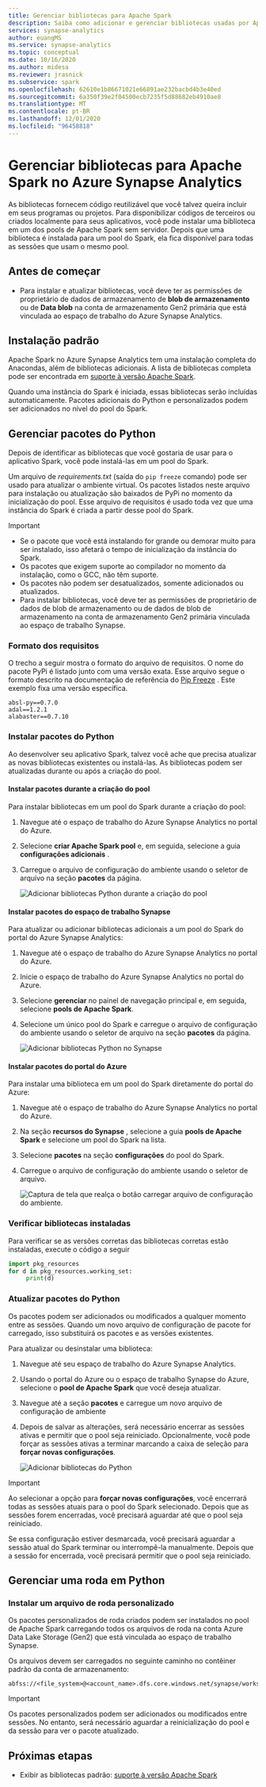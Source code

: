 ```yaml
---
title: Gerenciar bibliotecas para Apache Spark
description: Saiba como adicionar e gerenciar bibliotecas usadas por Apache Spark no Azure Synapse Analytics.
services: synapse-analytics
author: euangMS
ms.service: synapse-analytics
ms.topic: conceptual
ms.date: 10/16/2020
ms.author: midesa
ms.reviewer: jrasnick
ms.subservice: spark
ms.openlocfilehash: 62610e1b86671021e66891ae232bacbd4b3e40ed
ms.sourcegitcommit: 6a350f39e2f04500ecb7235f5d88682eb4910ae8
ms.translationtype: MT
ms.contentlocale: pt-BR
ms.lasthandoff: 12/01/2020
ms.locfileid: "96458818"
---
```

# <a name="manage-libraries-for-apache-spark-in-azure-synapse-analytics"></a>Gerenciar bibliotecas para Apache Spark no Azure Synapse Analytics

As bibliotecas fornecem código reutilizável que você talvez queira incluir em seus programas ou projetos. Para disponibilizar códigos de terceiros ou criados localmente para seus aplicativos, você pode instalar uma biblioteca em um dos pools de Apache Spark sem servidor. Depois que uma biblioteca é instalada para um pool do Spark, ela fica disponível para todas as sessões que usam o mesmo pool. 

## <a name="before-you-begin"></a>Antes de começar
- Para instalar e atualizar bibliotecas, você deve ter as permissões de proprietário de dados de armazenamento de **blob de armazenamento** ou de **Data blob** na conta de armazenamento Gen2 primária que está vinculada ao espaço de trabalho do Azure Synapse Analytics.
  
## <a name="default-installation"></a>Instalação padrão
Apache Spark no Azure Synapse Analytics tem uma instalação completa do Anacondas, além de bibliotecas adicionais. A lista de bibliotecas completa pode ser encontrada em [suporte à versão Apache Spark](apache-spark-version-support.md). 

Quando uma instância do Spark é iniciada, essas bibliotecas serão incluídas automaticamente. Pacotes adicionais do Python e personalizados podem ser adicionados no nível do pool do Spark.


## <a name="manage-python-packages"></a>Gerenciar pacotes do Python
Depois de identificar as bibliotecas que você gostaria de usar para o aplicativo Spark, você pode instalá-las em um pool do Spark. 

 Um arquivo de *requirements.txt* (saída do `pip freeze` comando) pode ser usado para atualizar o ambiente virtual. Os pacotes listados neste arquivo para instalação ou atualização são baixados de PyPi no momento da inicialização do pool. Esse arquivo de requisitos é usado toda vez que uma instância do Spark é criada a partir desse pool do Spark.

> [!IMPORTANT]
> - Se o pacote que você está instalando for grande ou demorar muito para ser instalado, isso afetará o tempo de inicialização da instância do Spark.
> - Os pacotes que exigem suporte ao compilador no momento da instalação, como o GCC, não têm suporte.
> - Os pacotes não podem ser desatualizados, somente adicionados ou atualizados.
> - Para instalar bibliotecas, você deve ter as permissões de proprietário de dados de blob de armazenamento ou de dados de blob de armazenamento na conta de armazenamento Gen2 primária vinculada ao espaço de trabalho Synapse.

### <a name="requirements-format"></a>Formato dos requisitos

O trecho a seguir mostra o formato do arquivo de requisitos. O nome do pacote PyPi é listado junto com uma versão exata. Esse arquivo segue o formato descrito na documentação de referência do [Pip Freeze](https://pip.pypa.io/en/stable/reference/pip_freeze/) . Este exemplo fixa uma versão específica. 

```
absl-py==0.7.0
adal==1.2.1
alabaster==0.7.10
```

### <a name="install-python-packages"></a>Instalar pacotes do Python
Ao desenvolver seu aplicativo Spark, talvez você ache que precisa atualizar as novas bibliotecas existentes ou instalá-las. As bibliotecas podem ser atualizadas durante ou após a criação do pool.

#### <a name="install-packages-during-pool-creation"></a>Instalar pacotes durante a criação do pool
Para instalar bibliotecas em um pool do Spark durante a criação do pool:
   
1. Navegue até o espaço de trabalho do Azure Synapse Analytics no portal do Azure.
   
2. Selecione **criar Apache Spark pool** e, em seguida, selecione a guia **configurações adicionais** . 
   
3. Carregue o arquivo de configuração do ambiente usando o seletor de arquivo na seção **pacotes** da página. 
   
    ![Adicionar bibliotecas Python durante a criação do pool](./media/apache-spark-azure-portal-add-libraries/apache-spark-azure-portal-add-library-python.png "Adicionar bibliotecas do Python")
 

#### <a name="install-packages-from-the-synapse-workspace"></a>Instalar pacotes do espaço de trabalho Synapse
Para atualizar ou adicionar bibliotecas adicionais a um pool do Spark do portal do Azure Synapse Analytics:

1.  Navegue até o espaço de trabalho do Azure Synapse Analytics no portal do Azure.
   
2.  Inicie o espaço de trabalho do Azure Synapse Analytics no portal do Azure.

3.  Selecione **gerenciar** no painel de navegação principal e, em seguida, selecione **pools de Apache Spark**.
   
4. Selecione um único pool do Spark e carregue o arquivo de configuração do ambiente usando o seletor de arquivo na seção  **pacotes** da página.

    ![Adicionar bibliotecas Python no Synapse](./media/apache-spark-azure-portal-add-libraries/apache-spark-azure-portal-update.png)
   
#### <a name="install-packages-from-the-azure-portal"></a>Instalar pacotes do portal do Azure
Para instalar uma biblioteca em um pool do Spark diretamente do portal do Azure:
   
 1. Navegue até o espaço de trabalho do Azure Synapse Analytics no portal do Azure.
   
 2. Na seção **recursos do Synapse** , selecione a guia **pools de Apache Spark** e selecione um pool do Spark na lista.
   
 3. Selecione **pacotes** na seção **configurações** do pool do Spark. 

 4. Carregue o arquivo de configuração do ambiente usando o seletor de arquivo.

    ![Captura de tela que realça o botão carregar arquivo de configuração do ambiente.](./media/apache-spark-azure-portal-add-libraries/apache-spark-add-library-azure.png "Adicionar bibliotecas do Python")

### <a name="verify-installed-libraries"></a>Verificar bibliotecas instaladas

Para verificar se as versões corretas das bibliotecas corretas estão instaladas, execute o código a seguir

```python
import pkg_resources
for d in pkg_resources.working_set:
     print(d)
```
### <a name="update-python-packages"></a>Atualizar pacotes do Python
Os pacotes podem ser adicionados ou modificados a qualquer momento entre as sessões. Quando um novo arquivo de configuração de pacote for carregado, isso substituirá os pacotes e as versões existentes.  

Para atualizar ou desinstalar uma biblioteca:
1. Navegue até seu espaço de trabalho do Azure Synapse Analytics. 

2. Usando o portal do Azure ou o espaço de trabalho Synapse do Azure, selecione o **pool de Apache Spark** que você deseja atualizar.

3. Navegue até a seção **pacotes** e carregue um novo arquivo de configuração de ambiente
   
4. Depois de salvar as alterações, será necessário encerrar as sessões ativas e permitir que o pool seja reiniciado. Opcionalmente, você pode forçar as sessões ativas a terminar marcando a caixa de seleção para **forçar novas configurações**.

    ![Adicionar bibliotecas do Python](./media/apache-spark-azure-portal-add-libraries/update-libraries.png "Adicionar bibliotecas do Python")
   

> [!IMPORTANT]
> Ao selecionar a opção para **forçar novas configurações**, você encerrará todas as sessões atuais para o pool do Spark selecionado. Depois que as sessões forem encerradas, você precisará aguardar até que o pool seja reiniciado. 
>
> Se essa configuração estiver desmarcada, você precisará aguardar a sessão atual do Spark terminar ou interrompê-la manualmente. Depois que a sessão for encerrada, você precisará permitir que o pool seja reiniciado. 


## <a name="manage-a-python-wheel"></a>Gerenciar uma roda em Python

### <a name="install-a-custom-wheel-file"></a>Instalar um arquivo de roda personalizado
Os pacotes personalizados de roda criados podem ser instalados no pool de Apache Spark carregando todos os arquivos de roda na conta Azure Data Lake Storage (Gen2) que está vinculada ao espaço de trabalho Synapse. 

Os arquivos devem ser carregados no seguinte caminho no contêiner padrão da conta de armazenamento: 

```
abfss://<file_system>@<account_name>.dfs.core.windows.net/synapse/workspaces/<workspace_name>/sparkpools/<pool_name>/libraries/python/
```

>[!IMPORTANT]
>Os pacotes personalizados podem ser adicionados ou modificados entre sessões. No entanto, será necessário aguardar a reinicialização do pool e da sessão para ver o pacote atualizado.

## <a name="next-steps"></a>Próximas etapas
- Exibir as bibliotecas padrão: [suporte à versão Apache Spark](apache-spark-version-support.md)
